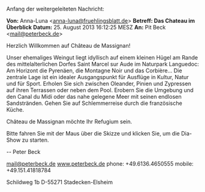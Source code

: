 <span style="color:#000ff;">Anfang der weitergeleiteten Nachricht:</span>

<span style="color:#000ff;"><b>Von:</b></span> <span style="color:#000ff;">Anna-Luna <</span><a href="mailto:anna-luna@fruehlingsblatt.de" rel="noopener" class="external-link" target="_blank" style="color:#dca0dff;"><u>anna-luna@fruehlingsblatt.de</u></a><span style="color:#000ff;">></span>
<span style="color:#000ff;"><b>Betreff: Das Chateau im Überblick</b></span>
<span style="color:#000ff;"><b>Datum:</b></span> <span style="color:#000ff;">25. August 2013 16:12:25 MESZ</span>
<span style="color:#000ff;"><b>An:</b></span> <span style="color:#000ff;">Pit Beck <</span><a href="mailto:mail@peterbeck.de" rel="noopener" class="external-link" target="_blank" style="color:#dca0dff;"><u>mail@peterbeck.de</u></a><span style="color:#000ff;">></span>










<span style="color:#000ff;">Herzlich Willkommen auf Château de Massignan!</span>

<span style="color:#000ff;">Unser ehemaliges Weingut liegt idyllisch auf einem kleinen Hügel am Rande des mittelalterlichen Dorfes Saint Marcel sur Aude im Naturpark Languedoc: Am Horizont die Pyrenäen, die Montagne Noir und das Corbière…</span>
<span style="color:#000ff;">Die zentrale Lage ist ein idealer Ausgangspunkt für Ausflüge in Kultur, Natur und für Sport. Erholen Sie sich zwischen Oleander, Pinien und Zypressen auf ihren Terrassen oder neben dem Pool.</span>
<span style="color:#000ff;">Erobern Sie die Umgebung und den Canal du Midi oder das nahe gelegene Meer mit seinen endlosen Sandstränden. Gehen Sie auf Schlemmerreise durch die französische Küche.</span>

<span style="color:#000ff;">Château de Massignan möchte Ihr Refugium sein.</span>
                                                                                               























             
<span style="color:#000ff;">Bitte fahren Sie mit der Maus über die Skizze und klicken Sie, um die Dia-Show zu starten.</span>

<span style="color:#000ff;">--</span> 
<span style="color:#000ff;">Peter Beck</span>

<a href="mailto:mail@peterbeck.de" rel="noopener" class="external-link" target="_blank" style="color:#00e9ff;"><u>mail@peterbeck.de</u></a>
<span style="color:#000ff;">www.peterbeck.de</span>
<span style="color:#000ff;">phone: +49.6136.4650555</span>
<span style="color:#000ff;">mobile: +49.151.41818784</span>

<span style="color:#000ff;">Schildweg 1b</span>
<span style="color:#000ff;">D-55271 Stadecken-Elsheim</span>